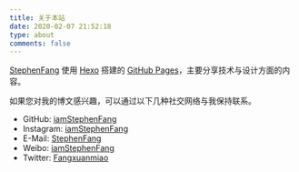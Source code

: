 ```yaml
---
title: 关于本站
date: 2020-02-07 21:52:18
type: about
comments: false
---
```

[StephenFang](https://github.com/iamStephenFang) 使用 [Hexo](https://hexo.io/zh-cn/docs/)  搭建的 [GitHub Pages](https://pages.github.com/)，主要分享技术与设计方面的内容。

如果您对我的博文感兴趣，可以通过以下几种社交网络与我保持联系。

- GitHub: [iamStephenFang](https://github.com/iamstephenfang) 
- Instagram: [iamStephenFang](https://instagram.com/iamstephenfang) 
- E-Mail: [StephenFang](mailto:fangxuanmiao@gmail.com) 
- Weibo: [iamStephenFang](https://weibo.com/iamstephenfang) 
- Twitter: [Fangxuanmiao](https://twitter.com/fangxuanmiao) 